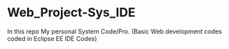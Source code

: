 # Web_Project-Sys_IDE
In this repo My personal System Code/Pro. (Basic Web development codes coded in Eclipse EE IDE Codes)
